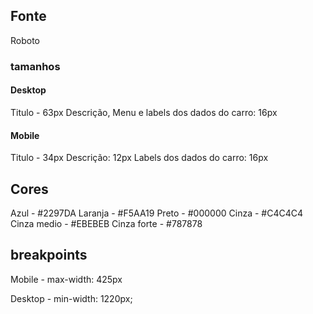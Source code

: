 ## Fonte

Roboto

### tamanhos

#### Desktop

Titulo - 63px
Descrição, Menu e labels dos dados do carro: 16px

#### Mobile

Titulo - 34px
Descrição: 12px
Labels dos dados do carro: 16px

## Cores

Azul - #2297DA
Laranja - #F5AA19
Preto - #000000
Cinza - #C4C4C4
Cinza medio - #EBEBEB
Cinza forte - #787878


## breakpoints


Mobile - max-width: 425px

Desktop - min-width: 1220px;

